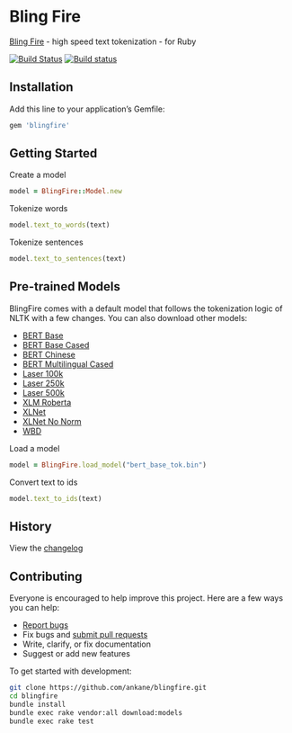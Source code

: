 # Bling Fire

[Bling Fire](https://github.com/microsoft/BlingFire) - high speed text tokenization - for Ruby

[![Build Status](https://travis-ci.org/ankane/blingfire.svg?branch=master)](https://travis-ci.org/ankane/blingfire) [![Build status](https://ci.appveyor.com/api/projects/status/3gyca4gsjw2w9ns1/branch/master?svg=true)](https://ci.appveyor.com/project/ankane/blingfire/branch/master)

## Installation

Add this line to your application’s Gemfile:

```ruby
gem 'blingfire'
```

## Getting Started

Create a model

```ruby
model = BlingFire::Model.new
```

Tokenize words

```ruby
model.text_to_words(text)
```

Tokenize sentences

```ruby
model.text_to_sentences(text)
```

## Pre-trained Models

BlingFire comes with a default model that follows the tokenization logic of NLTK with a few changes. You can also download other models:

- [BERT Base](https://github.com/microsoft/BlingFire/blob/master/dist-pypi/blingfire/bert_base_tok.bin)
- [BERT Base Cased](https://github.com/microsoft/BlingFire/blob/master/dist-pypi/blingfire/bert_base_cased_tok.bin)
- [BERT Chinese](https://github.com/microsoft/BlingFire/blob/master/dist-pypi/blingfire/bert_chinese.bin)
- [BERT Multilingual Cased](https://github.com/microsoft/BlingFire/blob/master/dist-pypi/blingfire/bert_multi_cased.bin)
- [Laser 100k](https://github.com/microsoft/BlingFire/blob/master/dist-pypi/blingfire/laser100k.bin)
- [Laser 250k](https://github.com/microsoft/BlingFire/blob/master/dist-pypi/blingfire/laser250k.bin)
- [Laser 500k](https://github.com/microsoft/BlingFire/blob/master/dist-pypi/blingfire/laser500k.bin)
- [XLM Roberta](https://github.com/microsoft/BlingFire/blob/master/dist-pypi/blingfire/xlm_roberta_base.bin)
- [XLNet](https://github.com/microsoft/BlingFire/blob/master/dist-pypi/blingfire/xlnet.bin)
- [XLNet No Norm](https://github.com/microsoft/BlingFire/blob/master/dist-pypi/blingfire/xlnet_nonorm.bin)
- [WBD](https://github.com/microsoft/BlingFire/blob/master/dist-pypi/blingfire/wbd_chuni.bin)

Load a model

```ruby
model = BlingFire.load_model("bert_base_tok.bin")
```

Convert text to ids

```ruby
model.text_to_ids(text)
```

## History

View the [changelog](https://github.com/ankane/blingfire/blob/master/CHANGELOG.md)

## Contributing

Everyone is encouraged to help improve this project. Here are a few ways you can help:

- [Report bugs](https://github.com/ankane/blingfire/issues)
- Fix bugs and [submit pull requests](https://github.com/ankane/blingfire/pulls)
- Write, clarify, or fix documentation
- Suggest or add new features

To get started with development:

```sh
git clone https://github.com/ankane/blingfire.git
cd blingfire
bundle install
bundle exec rake vendor:all download:models
bundle exec rake test
```
